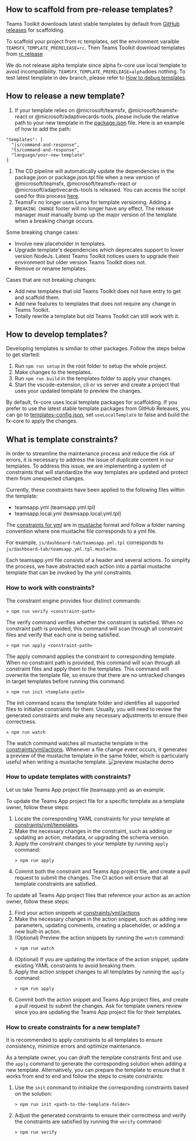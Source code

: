 ## How to scaffold from pre-release templates?

Teams Toolkit downloads latest stable templates by default from [GitHub releases](https://github.com/OfficeDev/TeamsFx/releases) for scaffolding.

To scaffold your project from rc templates, set the environment varaible `TEAMSFX_TEMPLATE_PRERELEASE=rc`. Then Teams Toolkit download templates from [rc release](https://github.com/OfficeDev/TeamsFx/releases/tag/templates%400.0.0-rc)

We do not release alpha template since alpha fx-core use local template to avoid incompatibility. `TEAMSFX_TEMPLATE_PRERELEASE=alpha`does nothing.
To test latest template in dev branch, please refer to [How to debug templates](#how-to-debug-templates).

## How to release a new template?

1. If your template relies on @microsoft/teamsfx, @microsoft/teamsfx-react or @microsoft/adaptivecards-tools, please include the relative path to your new template in the [package.json](https://github.com/OfficeDev/TeamsFx/blob/dev/templates/package.json) file. Here is an example of how to add the path:
  ```
  "templates": [
    "js/command-and-response",
    "ts/command-and-response",
    "language/your-new-template"
  ]
  ```
1. The CD pipeline will automatically update the dependencies in the package.json or package.json.tpl file when a new version of @microsoft/teamsfx, @microsoft/teamsfx-react or @microsoft/adaptivecards-tools is released. You can access the script used for this process [here](https://github.com/OfficeDev/TeamsFx/blob/dev/.github/scripts/sync-version.js).
1. TeamsFx no longer uses Lerna for template versioning. Adding a `BREAKING CHANGE` footer will no longer have any effect. The release manager must manually bump up the major version of the template when a breaking change occurs.

Some breaking change cases:

* Involve new placeholder in templates.
* Upgrade template's dependencies which deprecates support to lower version NodeJs. Latest Teams Toolkit notices users to upgrade their environment but older version Teams Toolkit does not.
* Remove or rename templates.

Cases that are not breaking changes:

* Add new templates that old Teams Toolkit does not have entry to get and scaffold them.
* Add new features to templates that does not require any change in Teams Toolkit.
* Totally rewrite a template but old Teams Toolkit can still work with it.

## How to develop templates?

Developing templates is similiar to other packages. Follow the steps below to get started:

1. Run `npm run setup` in the root folder to setup the whole project.
1. Make changes to the templates.
1. Run `npm run build` in the templates folder to apply your changes.
1. Start the vscode-extension, cli or vs server and create a project that uses your updated template to preview the changes.

By default, fx-core uses local template packages for scaffolding. 
If you prefer to use the latest stable template packages from GitHub Releases, you can go to [templates-config.json](../packages/fx-core/src/common/templates-config.json), set `useLocalTemplate` to false and build the fx-core to apply the changes.

## What is template constraints?

In order to streamline the maintenance process and reduce the risk of errors, it is necessary to address the issue of duplicate content in our templates.
To address this issue, we are implementing a system of constraints that will standardize the way templates are updated and protect them from unexpected changes.

Currently, these constraints have been applied to the following files within the template:

  * teamsapp.yml (teamsapp.yml.tpl)
  * teamsapp.local.yml (teamsapp.local.yml.tpl)

The [constraints for yml](https://github.com/OfficeDev/TeamsFx/tree/dev/templates/constraints/yml/templates) are in [mustache](https://mustache.github.io/mustache.5.html) format and follow a folder naming convention where one mustache file corresponds to a yml file.

For example, `js/dashboard-tab/teamsapp.yml.tpl` corresponds to `js/dashboard-tab/teamsapp.yml.tpl.mustache`.

Each teamsapp.yml file consists of a header and several actions. To simplify the process, we have abstracted each action into a partial mustache template that can be invoked by the yml constraints.

### How to work with constraints?

The constraint engine provides four distinct commands:

```
> npm run verify <constraint-path>
```

The verify command verifies whether the constraint is satisfied.
When no constraint path is provided, this command will scan through all constraint files and verify that each one is being satisfied.

```
> npm run apply <constraint-path>
```

The apply command applies the constraint to corresponding template.
When no constraint path is provided, this command will scan through all constraint files and apply them to the templates.
This command will overwrite the template file, so ensure that there are no untracked changes in target templates before running this command.

```
> npm run init <template-path>
```

The init command scans the template folder and identifies all supported files to initialize constraints for them.
Usually, you will need to review the generated constraints and make any necessary adjustments to ensure their correctness.

```
> npm run watch
```

The watch command watches all mustache template in the [constraints/yml/actions](./constraints/yml/actions). Whenever a file change event occurs, it generates a preview of the mustache template in the same folder, which is particularly useful when writing a mustache template.
![preview mustache demo](https://user-images.githubusercontent.com/26134943/255495650-a5bcd0f9-5342-4901-a53b-a41dda5f32ef.gif)

### How to update templates with constraints?

Let us take Teams App project file (teamsapp.yml) as an example.

To update the Teams App project file for a specific template as a template owner, follow these steps:

1. Locate the corresponding YAML constraints for your template at [constraints/yml/templates](./constraints/yml/templates).
1. Make the necessary changes in the constraint, such as adding or updating an action, metadata, or upgrading the schema version.
1. Apply the constraint changes to your template by running `apply` command:
    ```
    > npm run apply
    ```
1. Commit both the constraint and Teams App project file, and create a pull request to submit the changes. The CI action will ensure that all template constraints are satisfied.

To update all Teams App project files that reference your action as an action owner, follow these steps:

1. Find your action snippets at [constraints/yml/actions](./constraints/yml/actions/)
1. Make the necessary changes in the action snippet, such as adding new parameters, updating comments, creating a placeholder, or adding a new built-in action.
1. (Optional) Preview the action snippets by running the `watch` command:
    ```
    > npm run watch
    ```
1. (Optional) If you are updating the interface of the action snippet, update existing YAML constraints to avoid breaking them.
1. Apply the action snippet changes to all templates by running the `apply` command:
    ```
    > npm run apply
    ```
1. Commit both the action snippet and Teams App project files, and create a pull request to submit the changes. Ask for template owners review since you are updating the Teams App project file for their templates.

### How to create constraints for a new template?

It is recommended to apply constraints to all templates to ensure consistency, minimize errors and optimize maintenance.

As a template owner, you can draft the template constraints first and use the `apply` command to generate the corresponding solution when adding a new template.
Alternatively, you can prepare the template to ensure that it works from end to end and follow the steps to create constraints:

1. Use the `init` command to initialize the corresponding constraints based on the solution:

    ```
    > npm run init <path-to-the-template-folder>
    ```

1. Adjust the generated constraints to ensure their correctness and verify the constraints are satisfied by running the `verify` command:

    ```
    > npm run verify
    ```
